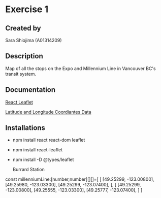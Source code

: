 # Exercise 1

## Created by

Sara Shiojima (A01314209)

## Description

Map of all the stops on the Expo and Millennium Line in Vancouver BC's transit system.

## Documentation

[React Leaflet](https://react-leaflet.js.org/)

[Latitude and Longitude Coordiantes Data](https://mapcarta.com/N5324432723)

## Installations
- npm install react react-dom leaflet
- npm install react-leaflet

- npm install -D @types/leaflet






  <Marker position={} icon={icon}>
            <Popup>
                Burrard Station
           </Popup>
        </Marker>



const millenniumLine:[number,number][][]=[
    [
        [49.25299, -123.00800],
        [49.25980, -123.03300],
        [49.25299, -123.07400], 
    ],
    [
        [49.25299, -123.00800],
        [49.25555, -123.03300],
        [49.25777, -123.07400], 
    ]
]